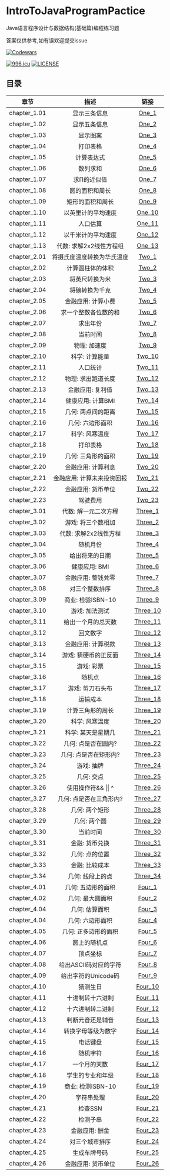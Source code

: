 # IntroToJavaProgramPactice
 Java语言程序设计与数据结构(基础篇)编程练习题 
 
 答案仅供参考,如有误欢迎提交issue

 [![Codewars](https://www.codewars.com/users/FupengWang/badges/small)](https://www.codewars.com/r/XUcLBg) 
 
 [![996.icu](https://img.shields.io/badge/link-996.icu-red.svg)](https://996.icu)
[![LICENSE](https://img.shields.io/badge/license-Anti%20996-blue.svg)](https://github.com/996icu/996.ICU/blob/master/LICENSE)

## 目录
| 章节 | 描述 | 链接 |
| :-----:| :----: | :----: |
| chapter_1.01 | 显示三条信息 | [One_1](\chapter_1\One_1.java) |
| chapter_1.02 | 显示五条信息 | [One_2](\chapter_1\One_2.java) |
| chapter_1.03 | 显示图案 | [One_3](\chapter_1\One_3.java) |
| chapter_1.04 | 打印表格 | [One_4](\chapter_1\One_4.java) |
| chapter_1.05 | 计算表达式 | [One_5](\chapter_1\One_5.java) |
| chapter_1.06 | 数列求和 | [One_6](\chapter_1\One_6.java) |
| chapter_1.07 | 求Π的近似值 | [One_7](\chapter_1\One_7.java) |
| chapter_1.08 | 圆的面积和周长 | [One_8](\chapter_1\One_8.java) |
| chapter_1.09 | 矩形的面积和周长 | [One_9](\chapter_1\One_9.java) |
| chapter_1.10 | 以英里计的平均速度 | [One_10](\chapter_1\One_10.java) |
| chapter_1.11 | 人口估算 | [One_11](\chapter_1\One_11.java) |
| chapter_1.12 | 以千米计的平均速度 | [One_12](\chapter_1\One_12.java) |
| chapter_1.13 | 代数: 求解2x2线性方程组 | [One_13](\chapter_1\One_13.java) |
| chapter_2.01 | 将摄氏度温度转换为华氏温度 | [Two_1](\chapter_2\Two_1.java) |
| chapter_2.02 | 计算圆柱体的体积 | [Two_2](\chapter_2\Two_2.java) |
| chapter_2.03 | 将英尺转换为米 | [Two_3](\chapter_2\Two_3.java) |
| chapter_2.04 | 将磅转换为千克 | [Two_4](\chapter_2\Two_4.java) |
| chapter_2.05 | 金融应用: 计算小费 | [Two_5](\chapter_2\Two_5.java) |
| chapter_2.06 | 求一个整数各位数的和 | [Two_6](\chapter_2\Two_6.java) |
| chapter_2.07 | 求出年份 | [Two_7](\chapter_2\Two_7.java) |
| chapter_2.08 | 当前时间 | [Two_8](\chapter_2\Two_8.java) |
| chapter_2.09 | 物理: 加速度 | [Two_9](\chapter_2\Two_9.java) |
| chapter_2.10 | 科学: 计算能量 | [Two_10](\chapter_2\Two_10.java) |
| chapter_2.11 | 人口统计 | [Two_11](\chapter_2\Two_11.java) |
| chapter_2.12 | 物理: 求出跑道长度 | [Two_12](\chapter_2\Two_12.java) |
| chapter_2.13 | 金融应用: 复利值 | [Two_13](\chapter_2\Two_13.java) |
| chapter_2.14 | 健康应用: 计算BMI | [Two_14](\chapter_2\Two_14.java) |
| chapter_2.15 | 几何: 两点间的距离 | [Two_15](\chapter_2\Two_15.java) |
| chapter_2.16 | 几何: 六边形面积 | [Two_16](\chapter_2\Two_16.java) |
| chapter_2.17 | 科学: 风寒温度 | [Two_17](\chapter_2\Two_17.java) |
| chapter_2.18 | 打印表格 | [Two_18](\chapter_2\Two_18.java) |
| chapter_2.19 | 几何: 三角形的面积 | [Two_19](\chapter_2\Two_19.java) |
| chapter_2.20 | 金融应用: 计算利息 | [Two_20](\chapter_2\Two_20.java) |
| chapter_2.21 | 金融应用: 计算未来投资回报 | [Two_21](\chapter_2\Two_21.java) |
| chapter_2.22 | 金融应用: 货币单位 | [Two_22](\chapter_2\Two_22.java) |
| chapter_2.23 | 驾驶费用 | [Two_23](\chapter_2\Two_23.java) |
| chapter_3.01 | 代数: 解一元二次方程 | [Three_1](\chapter_3\Three_1.java) |
| chapter_3.02 | 游戏: 将三个数相加 | [Three_2](\chapter_3\Three_2.java) |
| chapter_3.03 | 代数: 求解2x2线性方程 | [Three_3](\chapter_3\Three_3.java) |
| chapter_3.04 | 随机月份 | [Three_4](\chapter_3\Three_4.java) |
| chapter_3.05 | 给出将来的日期 | [Three_5](\chapter_3\Three_5.java) |
| chapter_3.06 | 健康应用: BMI | [Three_6](\chapter_3\Three_6.java) |
| chapter_3.07 | 金融应用: 整钱兑零 | [Three_7](\chapter_3\Three_7.java) |
| chapter_3.08 | 对三个整数排序 | [Three_8](\chapter_3\Three_8.java) |
| chapter_3.09 | 商业: 检验ISBN-10 | [Three_9](\chapter_3\Three_9.java) |
| chapter_3.10 | 游戏: 加法测试 | [Three_10](\chapter_3\Three_10.java) |
| chapter_3.11 | 给出一个月的总天数 | [Three_11](\chapter_3\Three_11.java) |
| chapter_3.12 | 回文数字 | [Three_12](\chapter_3\Three_12.java) |
| chapter_3.13 | 金融应用: 计算税款 | [Three_13](\chapter_3\Three_13.java) |
| chapter_3.14 | 游戏: 猜硬币的正反面 | [Three_14](\chapter_3\Three_14.java) |
| chapter_3.15 | 游戏: 彩票 | [Three_15](\chapter_3\Three_15.java) |
| chapter_3.16 | 随机点 | [Three_16](\chapter_3\Three_16.java) |
| chapter_3.17 | 游戏: 剪刀石头布 | [Three_17](\chapter_3\Three_17.java) |
| chapter_3.18 | 运输成本 | [Three_18](\chapter_3\Three_18.java) |
| chapter_3.19 | 计算三角形的周长 | [Three_19](\chapter_3\Three_19.java) |
| chapter_3.20 | 科学: 风寒温度 | [Three_20](\chapter_3\Three_20.java) |
| chapter_3.21 | 科学: 某天是星期几 | [Three_21](\chapter_3\Three_21.java) |
| chapter_3.22 | 几何: 点是否在圆内? | [Three_22](\chapter_3\Three_22.java) |
| chapter_3.23 | 几何: 点是否在矩形内? | [Three_23](\chapter_3\Three_23.java) |
| chapter_3.24 | 游戏: 抽牌 | [Three_24](\chapter_3\Three_24.java) |
| chapter_3.25 | 几何: 交点 | [Three_25](\chapter_3\Three_25.java) |
| chapter_3.26 | 使用操作符&& &#124;&#124; ^ | [Three_26](\chapter_3\Three_26.java) |
| chapter_3.27 | 几何: 点是否在三角形内? | [Three_27](\chapter_3\Three_27.java) |
| chapter_3.28 | 几何: 两个矩形 | [Three_28](\chapter_3\Three_28.java) |
| chapter_3.29 | 几何: 两个圆 | [Three_29](\chapter_3\Three_29.java) |
| chapter_3.30 | 当前时间 | [Three_30](\chapter_3\Three_30.java) |
| chapter_3.31 | 金融: 货币兑换 | [Three_31](\chapter_3\Three_31.java) |
| chapter_3.32 | 几何: 点的位置 | [Three_32](\chapter_3\Three_32.java) |
| chapter_3.33 | 金融: 比较成本 | [Three_33](\chapter_3\Three_33.java) |
| chapter_3.34 | 几何: 线段上的点 | [Three_34](\chapter_3\Three_34.java) |
| chapter_4.01 | 几何: 五边形的面积 | [Four_1](\chapter_4\Four_1.java) |
| chapter_4.02 | 几何: 最大圆面积 | [Four_2](\chapter_4\Four_2.java) |
| chapter_4.04 | 几何: 估算面积 | [Four_3](\chapter_4\Four_3.java) |
| chapter_4.04 | 几何: 六边形面积 | [Four_4](\chapter_4\Four_4.java) |
| chapter_4.05 | 几何: 正多边形的面积 | [Four_5](\chapter_4\Four_5.java) |
| chapter_4.06 | 圆上的随机点 | [Four_6](\chapter_4\Four_6.java) |
| chapter_4.07 | 顶点坐标 | [Four_7](\chapter_4\Four_7.java) |
| chapter_4.08 | 给出ASCII码对应的字符 | [Four_8](\chapter_4\Four_8.java) |
| chapter_4.09 | 给出字符的Unicode码 | [Four_9](\chapter_4\Four_9.java) |
| chapter_4.10 | 猜测生日 | [Four_10](\chapter_4\Four_10.java) |
| chapter_4.11 | 十进制转十六进制 | [Four_11](\chapter_4\Four_11.java) |
| chapter_4.12 | 十六进制转二进制 | [Four_12](\chapter_4\Four_12.java) |
| chapter_4.13 | 判断元音还是辅音 | [Four_13](\chapter_4\Four_13.java) |
| chapter_4.14 | 转换字母等级为数字 | [Four_14](\chapter_4\Four_14.java) |
| chapter_4.15 | 电话键盘 | [Four_15](\chapter_4\Four_15.java) |
| chapter_4.16 | 随机字符 | [Four_16](\chapter_4\Four_16.java) |
| chapter_4.17 | 一个月的天数 | [Four_17](\chapter_4\Four_17.java) |
| chapter_4.18 | 学生的专业和年级 | [Four_18](\chapter_4\Four_18.java) |
| chapter_4.19 | 商业: 检测ISBN-10 | [Four_19](\chapter_4\Four_19.java) |
| chapter_4.20 | 字符串处理 | [Four_20](\chapter_4\Four_20.java) |
| chapter_4.21 | 检查SSN | [Four_21](\chapter_4\Four_21.java) |
| chapter_4.22 | 检测子串 | [Four_22](\chapter_4\Four_22.java) |
| chapter_4.23 | 金融应用: 酬金 | [Four_23](\chapter_4\Four_23.java) |
| chapter_4.24 | 对三个城市排序 | [Four_24](\chapter_4\Four_24.java) |
| chapter_4.25 | 生成车牌号码 | [Four_25](\chapter_4\Four_25.java) |
| chapter_4.26 | 金融应用: 货币单位 | [Four_26](\chapter_4\Four_26.java) |
